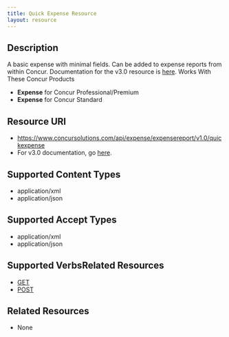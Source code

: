 ```yaml
---
title: Quick Expense Resource 
layout: resource
---
```






## Description
A basic expense with minimal fields. Can be added to expense reports from within Concur. Documentation for the v3.0 resource is [here][1].
Works With These Concur Products
* **Expense** for Concur Professional/Premium
* **Expense** for Concur Standard

## Resource URI
* https://www.concursolutions.com/api/expense/expensereport/v1.0/quickexpense
* For v3.0 documentation, go [here][1].

## Supported Content Types
* application/xml
* application/json

## Supported Accept Types
* application/xml
* application/json

## Supported VerbsRelated Resources
* [GET][2]
* [POST][3]

## Related Resources
* None



[1]: https://www.concursolutions.com/api/docs/index.html#!/QuickExpenses
[2]: https://developer.concur.com/quick-expense/quick-expense-resource/quick-expense-resource-get
[3]: https://developer.concur.com/quick-expense/quick-expense-resource/quick-expense-resource-post
